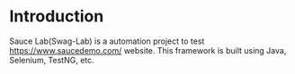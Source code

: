 # Introduction
Sauce Lab(Swag-Lab) is a automation project to test https://www.saucedemo.com/ website.
This framework is built using Java, Selenium, TestNG, etc.

